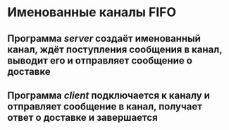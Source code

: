 # Именованные каналы FIFO
## Программа **_server_** создаёт именованный канал, ждёт поступления сообщения в канал, выводит его и отправляет сообщение о доставке
## Программа **_client_** подключается к каналу и отправляет сообщение в канал, получает ответ о доставке и завершается

